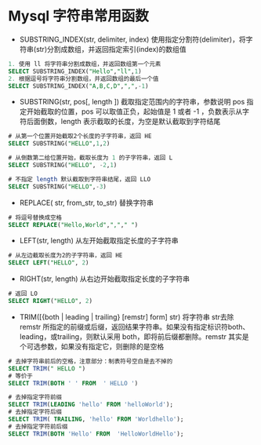 # Mysql 字符串常用函数

- SUBSTRING_INDEX(str, delimiter, index)  使用指定分割符(delimiter)，将字符串(str)分割成数组，并返回指定索引(index)的数组值

```sql
1. 使用 ll 将字符串分割成数组，并返回数组第一个元素
SELECT SUBSTRING_INDEX("Hello","ll",1) 
2. 根据逗号将字符串分割数组，并返回数组的最后一个值
SELECT SUBSTRING_INDEX("A,B,C,D",",",-1)
```

- SUBSTRING(str, pos[, length ]) 截取指定范围内的字符串，参数说明 pos 指定开始截取的位置，pos 可以取值正负，起始值是 1 或者 -1 ，负数表示从字符后面倒数，length 表示截取的长度，为空是默认截取到字符结尾

```sql
# 从第一个位置开始截取2个长度的子字符串，返回 HE
SELECT SUBSTRING("HELLO",1,2)

# 从倒数第二给位置开始，截取长度为 1 的子字符串，返回 L
SELECT SUBSTRING("HELLO", -2,1)

# 不指定 length 默认截取到字符串结尾，返回 LLO
SELECT SUBSTRING("HELLO",-3)
```
- REPLACE( str, from_str, to_str) 替换字符串

```sql
# 将逗号替换成空格
SELECT REPLACE("Hello,World",","," ")
```
- LEFT(str, length) 从左开始截取指定长度的子字符串

```sql
# 从左边截取长度为2的子字符串，返回 HE
SELECT LEFT("HELLO", 2)
```
- RIGHT(str, length) 从右边开始截取指定长度的子字符串

```sql
# 返回 LO
SELECT RIGHT("HELLO", 2)
```
- TRIM([{both | leading | trailing} [remstr] form] str) 将字符串 str去除 remstr 所指定的前缀或后缀，返回结果字符串。如果没有指定标识符both、leading，或trailing，则默认采用 both，即将前后缀都删除。remstr 其实是个可选参数，如果没有指定它，则删除的是空格

```sql
# 去掉字符串前后的空格，注意部分：制表符号空白是去不掉的
SELECT TRIM(" HELLO ")
# 等价于
SELECT TRIM(BOTH ' ' FROM  ' HELLO ')

# 去掉指定字符前缀
SELECT TRIM(LEADING 'hello' FROM 'helloWorld');
# 去掉指定字符后缀
SELECT TRIM( TRAILING, 'hello' FROM 'Worldhello');
# 去掉指定字符前后缀
SELECT TRIM(BOTH 'Hello' FROM  'HelloWorldHello');
```